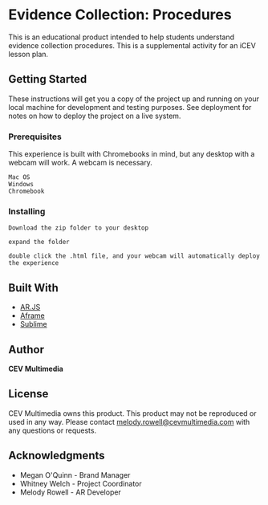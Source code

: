 # Evidence Collection: Procedures

This is an educational product intended to help students understand evidence collection procedures. This is a supplemental activity for an iCEV lesson plan.

## Getting Started

These instructions will get you a copy of the project up and running on your local machine for development and testing purposes. See deployment for notes on how to deploy the project on a live system.

### Prerequisites

This experience is built with Chromebooks in mind, but any desktop with a webcam will work. A webcam is necessary.

```
Mac OS
Windows
Chromebook
```

### Installing

```
Download the zip folder to your desktop
```
```
expand the folder
```
```
double click the .html file, and your webcam will automatically deploy the experience
```

## Built With

* [AR.JS](https://jeromeetienne.github.io/AR.js/aframe/build/aframe-ar.js) 
* [Aframe](https://aframe.io/releases/0.6.0/aframe.min.js) 
* [Sublime](https://www.sublimetext.com/3)

## Author

**CEV Multimedia**

## License

CEV Multimedia owns this product. This product may not be reproduced or used in any way. Please contact melody.rowell@cevmultimedia.com with any questions or requests.

## Acknowledgments

* Megan O'Quinn - Brand Manager
* Whitney Welch - Project Coordinator
* Melody Rowell - AR Developer


